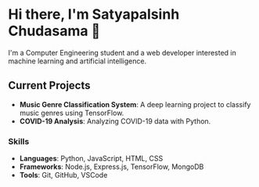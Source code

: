 # Hi there, I'm Satyapalsinh Chudasama 👋

I'm a Computer Engineering student and a web developer interested in machine learning and artificial intelligence.

## Current Projects
- **Music Genre Classification System**: A deep learning project to classify music genres using TensorFlow.
- **COVID-19 Analysis**: Analyzing COVID-19 data with Python.

### Skills
- **Languages**: Python, JavaScript, HTML, CSS
- **Frameworks**: Node.js, Express.js, TensorFlow, MongoDB
- **Tools**: Git, GitHub, VSCode
